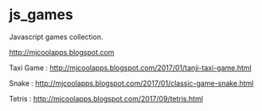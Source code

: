 # js_games
Javascript games collection.

http://mjcoolapps.blogspot.com

Taxi Game : http://mjcoolapps.blogspot.com/2017/01/tanji-taxi-game.html

Snake : http://mjcoolapps.blogspot.com/2017/01/classic-game-snake.html

Tetris : http://mjcoolapps.blogspot.com/2017/09/tetris.html



